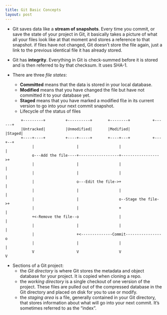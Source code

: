 ```yaml
---
title: Git Basic Concepts
layout: post
---
```


+ Git saves data like a __stream of snapshots__. Every time you commit, or save the state of your project in Git, it basically takes a picture of what all your files look like at that moment and stores a reference to that snapshot. if files have not changed, Git doesn’t store the file again, just a link to the previous identical file it has already stored.

+ Git has __integrity__. Everything in Git is check-summed before it is stored and is then referred to by that checksum. It uses SHA-1.

+ There are three _file states_:
	+ __Committed__ means that the data is stored in your local database.
	+ __Modified__ means that you have changed the file but have not committed it to your database yet.
	+ __Staged__ means that you have marked a modified fi\e in its current version to go into your next commit snapshot.
	+ Lifecycle of the status of files

~~~~~~~
       +---------+         +----------+       +--------+          +------+
       |Untracked|         |Unmodified|       |Modified|          |Staged|
       +----+----+         +----+-----+       +----+---+          +---+--+
            |                   |                  |                  |
            o---Add the file----+------------------+----------------->+
            |                   |                  |                  |
            |                   |                  |                  |
            |                   o---Edit the file->+                  |
            |                   |                  |                  |
            |                   |                  o--Stage the file->+
            |                   |                  +                  |
            +<-Remove the file--o                  |                  |
            |                   |                  |                  |
            |                   +<--------------Commit----------------o
            |                   |                  |                  |
            V                   V                  V                  V
~~~~~~~

+ Sections of a Git project:     
	+ the _Git directory_ is where Git stores the metadata and object database for your project. It is copied when cloning a repo.
	+ the _working directory_ is a single checkout of one version of the project. These files are pulled out of the compressed database in the Git directory and placed on disk for you to use or modify.
	+ the _staging area_ is a file, generally contained in your Git directory, that stores information about what will go into your next commit. It’s sometimes referred to as the “index”.
